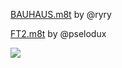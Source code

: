 [BAUHAUS.m8t](https://cdn.discordapp.com/attachments/754405144325521530/1201346696689483776/BAUHAUS.m8t?ex=65ee664c&is=65dbf14c&hm=bbd4729caed9bcc4316887c05f8a85e19e020b5876fdb9460e48b6e88f1af73c&) by @ryry

[FT2.m8t](https://cdn.discordapp.com/attachments/754405144325521530/1173952229267476550/FT2.m8t?ex=65e70636&is=65d49136&hm=b082108de4fbef7c6a6f9f17b6c4c67cea4e3945db012f605578d9ad11c39fa9&) by @pselodux

![](https://media.discordapp.net/attachments/754405144325521530/1173952228185358376/Screen_Shot_2023-11-14_at_10.43.57_pm.png?ex=65e70636&is=65d49136&hm=55162929a45f266d6eae4ba50ae8a68619322dbf4902e912e41f8ee1897aa5bf&=&format=webp&quality=lossless&width=981&height=676)